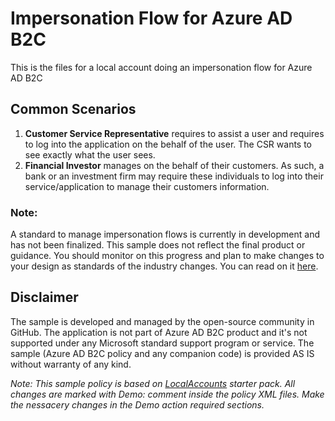 # Impersonation Flow for Azure AD B2C
This is the files for a local account doing an impersonation flow for Azure AD B2C

## Common Scenarios
1. **Customer Service Representative** requires to assist a user and requires to log into the application on the behalf of the user. The CSR wants to see exactly what the user sees.
2. **Financial Investor** manages on the behalf of their customers. As such, a bank or an investment firm may require these individuals to log into their service/application to manage their customers information.

### Note:
A standard to manage impersonation flows is currently in development and has not been finalized. This sample does not reflect the final product or guidance. You should monitor on this progress and plan to make changes to your design as standards of the industry changes. You can read on it [here](https://tools.ietf.org/html/draft-ietf-oauth-token-exchange-10 "OAuth 2.0 Token Exchange draft-ietf-oauth-token-exchange-10").

## Disclaimer
The sample is developed and managed by the open-source community in GitHub. The application is not part of Azure AD B2C product and it's not supported under any Microsoft standard support program or service. The sample (Azure AD B2C policy and any companion code) is provided AS IS without warranty of any kind.

*Note: This sample policy is based on  [LocalAccounts](https://github.com/Azure-Samples/active-directory-b2c-custom-policy-starterpack/tree/master/LocalAccounts "LocalAccount Starter Pack") starter pack. All changes are marked with Demo: comment inside the policy XML files. Make the nessacery changes in the Demo action required sections.*